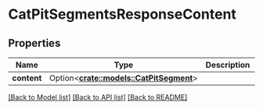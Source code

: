 # CatPitSegmentsResponseContent

## Properties

Name | Type | Description | Notes
------------ | ------------- | ------------- | -------------
**content** | Option<[**crate::models::CatPitSegment**](CatPitSegment.md)> |  | [optional]

[[Back to Model list]](../README.md#documentation-for-models) [[Back to API list]](../README.md#documentation-for-api-endpoints) [[Back to README]](../README.md)


